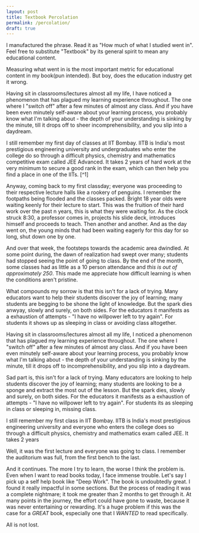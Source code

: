 ```yaml
---
layout: post
title: Textbook Percolation
permalink: /percolation/
draft: true
---
```


I manufactured the phrase. Read it as "How much of what I studied went in". Feel free to substitute "Textbook" by its general spirit to mean any educational content. 

Measuring what went in is the most important metric for educational content in my book(pun intended). But boy, does the education industry get it wrong.

Having sit in classrooms/lectures almost all my life, I have noticed a phenomenon that has plagued my learning experience throughout. The one where I "switch off" after a few minutes of almost any class. And if you have been even minutely self-aware about your learning process, you probably know what I'm talking about - the depth of your understanding is sinking by the minute, till it drops off to sheer incomprehensibility, and you slip into a daydream.

I still remember my first day of classes at IIT Bombay. IITB is India's most prestigious engineering university and undergraduates who enter the college do so through a difficult physics, chemistry and mathematics competitive exam called JEE Advanced. It takes 2 years of hard work at the very minimum to secure a good rank in the exam, which can then help you find a place in one of the IITs. [^1]

Anyway, coming back to my first classday; everyone was proceeding to their respective lecture halls like a rookery of penguins. I remember the footpaths being flooded and the classes packed. Bright 18 year olds were waiting keenly for their lecture to start. This was the fruition of their hard work over the past n years, this is what they were waiting for. As the clock struck 8:30, a professor comes in, projects his slide deck, introduces himself and proceeds to teach. Then another and another. And as the day went on, the young minds that had been waiting eagerly for this day for so long, shut down one by one.

And over that week, the footsteps towards the academic area dwindled. At some point during, the dawn of realization had swept over many; students had stopped seeing the point of going to class. By the end of the month, some classes had as little as a 10 person attendance and *this is out of approximately 250*. This made me appreciate how difficult learning is when the conditions aren't pristine.

What compounds my sorrow is that this isn't for a lack of trying. Many educators want to help their students discover the joy of learning; many students are begging to be shone the light of knowledge. But the spark dies anwyay, slowly and surely, on both sides. For the educators it manifests as a exhaustion of attempts - "I have no willpower left to try again". For students it shows up as sleeping in class or avoiding class altogether.

Having sit in classrooms/lectures almost all my life, I noticed a phenomenon that has plagued my learning experience throughout. The one where I "switch off" after a few minutes of almost any class. And if you have been even minutely self-aware about your learning process, you probably know what I'm talking about - the depth of your understanding is sinking by the minute, till it drops off to incomprehensibility, and you slip into a daydream.

Sad part is, this isn't for a lack of trying. Many educators are looking to help students discover the joy of learning; many students are looking to be a sponge and extract the most out of the lesson. But the spark dies, slowly and surely, on both sides. For the educators it manifests as a exhaustion of attempts - "I have no willpower left to try again". For students its as sleeping in class or sleeping in, missing class.

I still remember my first class in IIT Bombay. IITB is India's most prestigious engineering university and everyone who enters the college does so through a difficult physics, chemistry and mathematics exam called JEE. It takes 2 years

Well, it was the first lecture and everyone was going to class. I remember the auditorium was full, from the first bench to the last.

And it continues. The more I try to learn, the worse I think the problem is. Even when I want to read books today, I face immense trouble. Let's say I pick up a self help book like "Deep Work". The book is undoubtedly great. I found it really impactful in some sections. But the process of reading it was a complete nightmare; it took me greater than 2 months to get through it. At many points in the journey, the effort could have gone to waste, because it was never entertaining or rewarding. It's a huge problem if this was the case for a *GREAT* book, especially one that I *WANTED* to read specifically.



All is not lost. 

